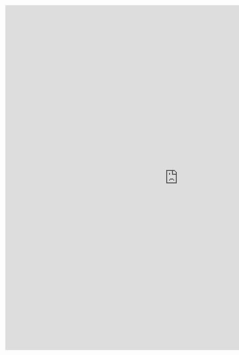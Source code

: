 <iframe src="https://lamastex.github.io/spark-gdelt-examples/notebooks/db/gdelt-EOI-detection.html" width="1080" height="1080" frameborder="0"></iframe>


